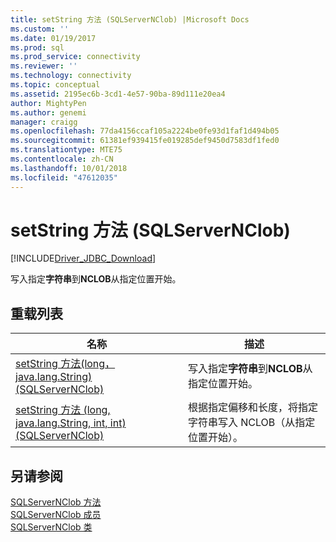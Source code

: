 ```yaml
---
title: setString 方法 (SQLServerNClob) |Microsoft Docs
ms.custom: ''
ms.date: 01/19/2017
ms.prod: sql
ms.prod_service: connectivity
ms.reviewer: ''
ms.technology: connectivity
ms.topic: conceptual
ms.assetid: 2195ec6b-3cd1-4e57-90ba-89d111e20ea4
author: MightyPen
ms.author: genemi
manager: craigg
ms.openlocfilehash: 77da4156ccaf105a2224be0fe93d1faf1d494b05
ms.sourcegitcommit: 61381ef939415fe019285def9450d7583df1fed0
ms.translationtype: MTE75
ms.contentlocale: zh-CN
ms.lasthandoff: 10/01/2018
ms.locfileid: "47612035"
---
```

# <a name="setstring-method-sqlservernclob"></a>setString 方法 (SQLServerNClob)
[!INCLUDE[Driver_JDBC_Download](../../../includes/driver_jdbc_download.md)]

  写入指定**字符串**到**NCLOB**从指定位置开始。  
  
## <a name="overload-list"></a>重载列表  
  
|名称|描述|  
|----------|-----------------|  
|[setString 方法&#40;long，java.lang.String&#41; &#40;SQLServerNClob&#41;](../../../connect/jdbc/reference/setstring-method-long-java-lang-string-sqlservernclob.md)|写入指定**字符串**到**NCLOB**从指定位置开始。|  
|[setString 方法 &#40;long, java.lang.String, int, int&#41; &#40;SQLServerNClob&#41;](../../../connect/jdbc/reference/setstring-method-long-java-lang-string-int-int-sqlservernclob.md)|根据指定偏移和长度，将指定字符串写入 NCLOB（从指定位置开始）。|  
  
## <a name="see-also"></a>另请参阅  
 [SQLServerNClob 方法](../../../connect/jdbc/reference/sqlservernclob-methods.md)   
 [SQLServerNClob 成员](../../../connect/jdbc/reference/sqlservernclob-members.md)   
 [SQLServerNClob 类](../../../connect/jdbc/reference/sqlservernclob-class.md)  
  
  
